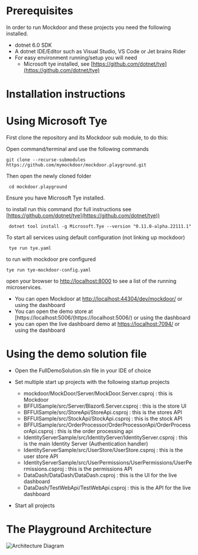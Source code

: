 Prerequisites
=============
In order to run Mockdoor and these projects you need the following installed.

- dotnet 6.0 SDK
- A dotnet IDE/Editor such as Visual Studio, VS Code or Jet brains Rider
- For easy environment running/setup you will need
  - Microsoft tye installed, see [https://github.com/dotnet/tye](https://github.com/dotnet/tye)

Installation instructions
=========================

# Using Microsoft Tye

First clone the repository and its Mockdoor sub module, to do this:

Open command/terminal and use the following commands

```git clone --recurse-submodules https://github.com/mymockdoor/mockdoor.playground.git```

Then open the newly cloned folder

``` cd mockdoor.playground```

Ensure you have Microsoft Tye installed.

to install run this command (for full instructions see [https://github.com/dotnet/tye](https://github.com/dotnet/tye))

```  dotnet tool install -g Microsoft.Tye --version "0.11.0-alpha.22111.1" ```

To start all services using default configuration (not linking up mockdoor)

``` tye run tye.yaml```

to run with mockdoor pre configured

``` tye run tye-mockdoor-config.yaml ```

open your browser to [http://localhost:8000](http://localhost:8000) to see a list of the running microservices.

- You can open Mockdoor at [http://localhost:44304/dev/mockdoor/](http://localhost:44304/dev/mockdoor/) or using the dashboard
- You can open the demo store at [https://localhost:5006/(https://localhost:5006/) or using the dashboard
- you can open the live dashboard demo at [https://localhost:7094/](https://localhost:7094/) or using the dashboard

# Using the demo solution file

- Open the FullDemoSolution.sln file in your IDE of choice
- Set multiple start up projects with the following startup projects
  
  - mockdoor/MockDoor/Server/MockDoor.Server.csproj : this is Mockdoor
  - BFFUISample/src/Server/Blazor6.Server.csproj : this is the store UI
  - BFFUISample/src/StoreApi/StoreApi.csproj : this is the stores API
  - BFFUISample/src/StockApi/StockApi.csproj : this is the stock API
  - BFFUISample/src/OrderProcessor/OrderProcessorApi/OrderProcessorApi.csproj : this is the order processing api
  - IdentityServerSample/src/IdentityServer/IdentityServer.csproj : this is the main Identity Server (Authentication handler)
  - IdentityServerSample/src/UserStore/UserStore.csproj : this is the user store API
  - IdentityServerSample/src/UserPermissions/UserPermissions/UserPermissions.csproj : this is the permissions API
  - DataDash/DataDash/DataDash.csproj : this is the UI for the live dashboard
  - DataDash/TestWebApi/TestWebApi.csproj : this is the API for the live dashboard
- Start all projects

# The Playground Architecture
![Architecture Diagram](./Architecture%20diagram.jpg)

